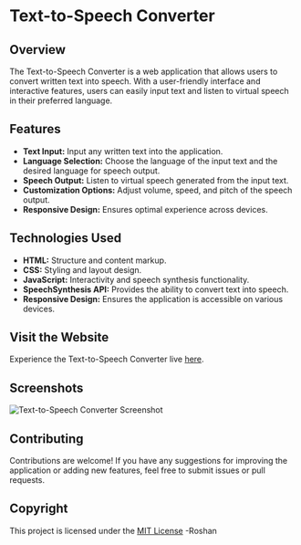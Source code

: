 # Text-to-Speech Converter

## Overview
The Text-to-Speech Converter is a web application that allows users to convert written text into speech. With a user-friendly interface and interactive features, users can easily input text and listen to virtual speech in their preferred language.

## Features
- **Text Input:** Input any written text into the application.
- **Language Selection:** Choose the language of the input text and the desired language for speech output.
- **Speech Output:** Listen to virtual speech generated from the input text.
- **Customization Options:** Adjust volume, speed, and pitch of the speech output.
- **Responsive Design:** Ensures optimal experience across devices.

## Technologies Used
- **HTML:** Structure and content markup.
- **CSS:** Styling and layout design.
- **JavaScript:** Interactivity and speech synthesis functionality.
- **SpeechSynthesis API:** Provides the ability to convert text into speech.
- **Responsive Design:** Ensures the application is accessible on various devices.

## Visit the Website
Experience the Text-to-Speech Converter live [here](https://roshan-metrix.github.io/Text-To-Speech-Converter/).

## Screenshots
![Text-to-Speech Converter Screenshot](screenshot.png)

## Contributing
Contributions are welcome! If you have any suggestions for improving the application or adding new features, feel free to submit issues or pull requests.

## Copyright 
This project is licensed under the [MIT License](license.txt)
-Roshan

